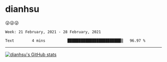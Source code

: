 
# dianhsu

:stuck_out_tongue_winking_eye::stuck_out_tongue_winking_eye::stuck_out_tongue_winking_eye:

<!--START_SECTION:waka-->
```text
Week: 21 February, 2021 - 28 February, 2021

Text        4 mins          ████████████████████████▒   96.97 % 
```
<!--END_SECTION:waka-->

---

[![dianhsu's GitHub stats](https://github-readme-stats.vercel.app/api?username=dianhsu)](https://github.com/anuraghazra/github-readme-stats)
